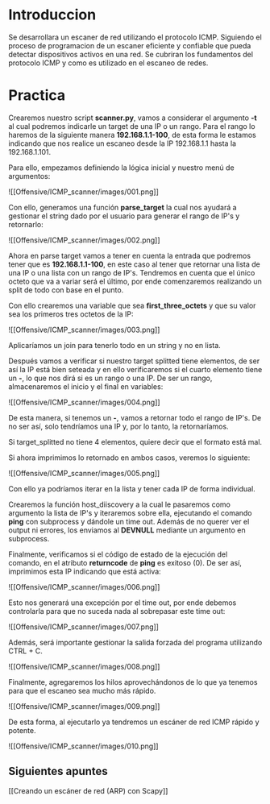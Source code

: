 
# Introduccion

Se desarrollara un escaner de red utilizando el protocolo ICMP. Siguiendo el proceso de programacion de un escaner eficiente y confiable que pueda detectar dispositivos activos en una red. Se cubriran los fundamentos del protocolo ICMP y como es utilizado en el escaneo de redes.

# Practica

Crearemos nuestro script **scanner.py**, vamos a considerar el argumento **-t** al cual podremos indicarle un target de una IP o un rango. Para el rango lo haremos de la siguiente manera **192.168.1.1-100**, de esta forma le estamos indicando que nos realice un escaneo desde la IP 192.168.1.1 hasta la 192.168.1.101. 

Para ello, empezamos definiendo la lógica inicial y nuestro menú de argumentos:

![[Offensive/ICMP_scanner/images/001.png]]

Con ello, generamos una función **parse_target** la cual nos ayudará a gestionar el string dado por el usuario para generar el rango de IP's y retornarlo:

![[Offensive/ICMP_scanner/images/002.png]]

Ahora en parse target vamos a tener en cuenta la entrada que podremos tener que es **192.168.1.1-100**, en este caso al tener que retornar una lista de una IP o una lista con un rango de IP's. Tendremos en cuenta que el único octeto que va a variar será el último, por ende comenzaremos realizando un split de todo con base en el punto. 

Con ello crearemos una variable que sea **first_three_octets** y que su valor sea los primeros tres octetos de la IP:

![[Offensive/ICMP_scanner/images/003.png]]

Aplicaríamos un join para tenerlo todo en un string y no en lista. 

Después vamos a verificar si nuestro target splitted tiene elementos, de ser así la IP está bien seteada y en ello verificaremos si el cuarto elemento tiene un **-**, lo que nos dirá si es un rango o una IP. De ser un rango, almacenaremos el inicio y el final en variables:

![[Offensive/ICMP_scanner/images/004.png]]

De esta manera, si tenemos un **-**, vamos a retornar todo el rango de IP's. De no ser así, solo tendríamos una IP y, por lo tanto, la retornaríamos.

Si target_splitted no tiene 4 elementos, quiere decir que el formato está mal. 

Si ahora imprimimos lo retornado en ambos casos, veremos lo siguiente:

![[Offensive/ICMP_scanner/images/005.png]]

Con ello ya podríamos iterar en la lista y tener cada IP de forma individual. 

Crearemos la función host_diiscovery a la cual le pasaremos como argumento la lista de IP's y iteraremos sobre ella, ejecutando el comando **ping** con subprocess y dándole un time out. Además de no querer ver el output ni errores, los enviamos al **DEVNULL** mediante un argumento en subprocess.

Finalmente, verificamos si el código de estado de la ejecución del comando, en el atributo **returncode** de **ping** es exitoso (0). De ser así, imprimimos esta IP indicando que está activa:

![[Offensive/ICMP_scanner/images/006.png]]

Esto nos generará una excepción por el time out, por ende debemos controlarla para que no suceda nada al sobrepasar este time out:

![[Offensive/ICMP_scanner/images/007.png]]

Además, será importante gestionar la salida forzada del programa utilizando CTRL + C.

![[Offensive/ICMP_scanner/images/008.png]]

Finalmente, agregaremos los hilos aprovechándonos de lo que ya tenemos para que el escaneo sea mucho más rápido.

![[Offensive/ICMP_scanner/images/009.png]]

De esta forma, al ejecutarlo ya tendremos un escáner de red ICMP rápido y potente.

![[Offensive/ICMP_scanner/images/010.png]]

## Siguientes apuntes

[[Creando un escáner de red (ARP) con Scapy]]